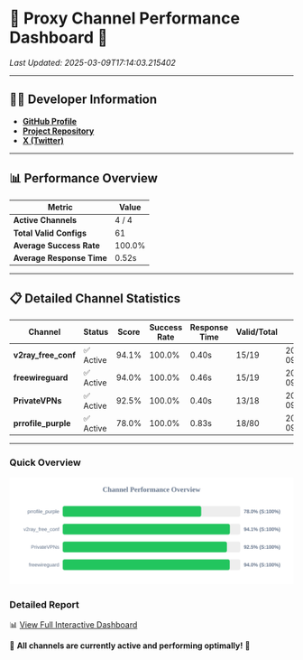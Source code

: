 # 🌟 Proxy Channel Performance Dashboard 🌟

_Last Updated: 2025-03-09T17:14:03.215402_

---

## 👩‍💻 Developer Information

- **[GitHub Profile](https://github.com/4n0nymou3)**  
- **[Project Repository](https://github.com/4n0nymou3/multi-proxy-config-fetcher)**  
- **[X (Twitter)](https://x.com/4n0nymou3)**  

---

## 📊 Performance Overview

| Metric                | Value       |
|-----------------------|-------------|
| **Active Channels**   | 4 / 4       |
| **Total Valid Configs** | 61          |
| **Average Success Rate** | 100.0%      |
| **Average Response Time** | 0.52s       |

---

## 📋 Detailed Channel Statistics

| Channel          | Status     | Score  | Success Rate | Response Time | Valid/Total | Last Success               |
|------------------|------------|--------|--------------|---------------|-------------|----------------------------|
| **v2ray_free_conf**  | ✅ Active  | 94.1%  | 100.0% | 0.40s         | 15/19       | 2025-03-09T17:14:02.286968 |
| **freewireguard**  | ✅ Active  | 94.0%  | 100.0% | 0.46s         | 15/19       | 2025-03-09T17:14:03.213329 |
| **PrivateVPNs**  | ✅ Active  | 92.5%  | 100.0% | 0.40s         | 13/18       | 2025-03-09T17:14:02.719662 |
| **prrofile_purple**  | ✅ Active  | 78.0%  | 100.0% | 0.83s         | 18/80       | 2025-03-09T17:14:01.854408 |

---

### Quick Overview
<div align="center">
  <a href="https://raw.githubusercontent.com/nullluser/NullRepo/refs/heads/main/assets/channel_stats_chart.svg">
    <img src="https://raw.githubusercontent.com/nullluser/NullRepo/refs/heads/main/assets/channel_stats_chart.svg" alt="Source Performance Statistics" width="800">
  </a>
</div>

### Detailed Report
📊 [View Full Interactive Dashboard](https://htmlpreview.github.io/?https://github.com/nullluser/NullRepo/blob/main/assets/performance_report.html)

🎉 **All channels are currently active and performing optimally!** 🎉
